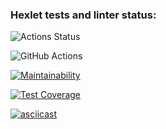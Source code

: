 ### Hexlet tests and linter status:
![Actions Status](https://github.com/Surtt/frontend-project-lvl2/workflows/hexlet-check/badge.svg)

![GitHub Actions](https://github.com/Surtt/Cli-Difference-Calculator/workflows/Node%20CI/badge.svg)

[![Maintainability](https://api.codeclimate.com/v1/badges/b919c04905f23306fef5/maintainability)](https://codeclimate.com/github/Surtt/Cli-Difference-Calculator/maintainability)

[![Test Coverage](https://api.codeclimate.com/v1/badges/b919c04905f23306fef5/test_coverage)](https://codeclimate.com/github/Surtt/Cli-Difference-Calculator/test_coverage)

[![asciicast](https://asciinema.org/a/tpyAFzRAXThdxYhNZHYg2NP7u.svg)](https://asciinema.org/a/tpyAFzRAXThdxYhNZHYg2NP7u)
